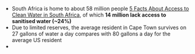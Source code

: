 
- South Africa is home to about 58 million people [5 Facts About Access to Clean Water in South Africa](https://borgenproject.org/clean-water-in-south-africa/), of which **14 million lack access to sanitised water (~24%)**
- Due to limited reserves, the average resident in Cape Town survives on 27 gallons of water a day compares with 80 gallons a day for the average US resident
- 